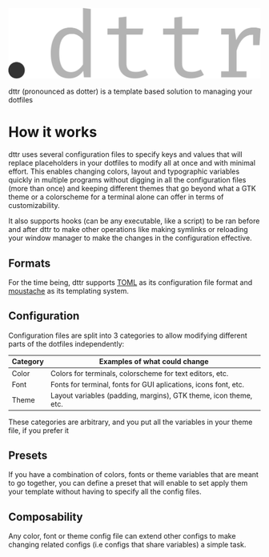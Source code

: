 ![dttr's logo](./docs/logo.svg)

dttr (pronounced as dotter) is a template based solution to managing your dotfiles

# How it works

dttr uses several configuration files to specify keys and values that will replace placeholders in your dotfiles to
modify all at once and with minimal effort. This enables changing colors, layout and typographic variables quickly
in multiple programs without digging in all the configuration files (more than once) and keeping different themes that
go beyond what a GTK theme or a colorscheme for a terminal alone can offer in terms of customizability.

It also supports hooks (can be any executable, like a script) to be ran before and after dttr to make other operations
like making symlinks or reloading your window manager to make the changes in the configuration effective.

## Formats

For the time being, dttr supports [TOML](https://toml.io/en/) as its configuration file format and
[moustache](https://mustache.github.io/) as its templating system.

## Configuration

Configuration files are split into 3 categories to allow modifying different parts of the dotfiles independently:

| Category | Examples of what could change                                    |
|----------|------------------------------------------------------------------|
| Color    | Colors for terminals, colorscheme for text editors, etc.         |
| Font     | Fonts for terminal, fonts for GUI aplications, icons font, etc.  |
| Theme    | Layout variables (padding, margins), GTK theme, icon theme, etc. |

These categories are arbitrary, and you put all the variables in your theme file, if you prefer it

## Presets

If you have a combination of colors, fonts or theme variables that are meant to go together, you can define a preset
that will enable to set apply them your template without having to specify all the config files.

## Composability

Any color, font or theme config file can extend other configs to make changing related configs (i.e configs that share
variables) a simple task.
